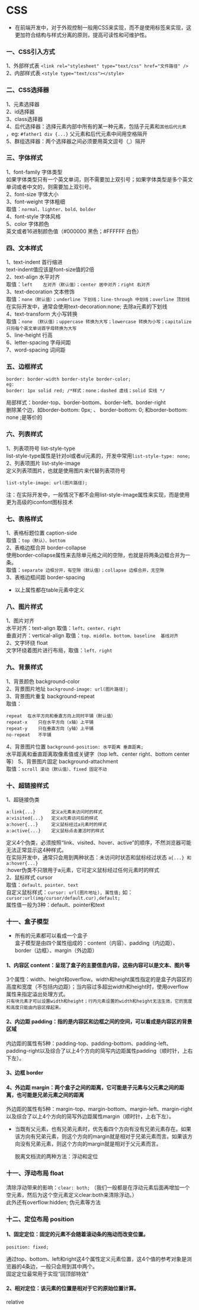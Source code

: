 # CSS
* 在前端开发中，对于外观控制一般用CSS来实现，而不是使用标签来实现，这更加符合结构与样式分离的原则，提高可读性和可维护性。
### 一、CSS引入方式
1、外部样式表 `<link rel="stylesheet" type="text/css" href="文件路径" />` <br>
2、内部样式表 `<style type="text/css"></style>`
### 二、CSS选择器
1、元素选择器 <br>
2、id选择器 <br>
3、class选择器 <br>
4、后代选择器：选择元素内部中所有的某一种元素，包括子元素和`其他后代元素` ，eg: `#father1 div {...}` 父元素和后代元素中间用空格隔开 <br>
5、群组选择器：两个选择器之间必须要用英文逗号（,）隔开
### 三、字体样式
1、font-family 字体类型 <br>
如果字体类型只有一个英文单词，则不需要加上双引号；如果字体类型是多个英文单词或者中文的，则需要加上双引号。 <br>
2、font-size 字体大小 <br>
3、font-weight	字体粗细 <br>
取值：`normal、lighter、bold、bolder `<br>
4、font-style 字体风格 <br>
5、color	字体颜色 <br>
英文或者16进制颜色值（#000000 黑色；#FFFFFF 白色）
### 四、文本样式
1、text-indent	首行缩进 <br> 
text-indent值应该是font-size值的2倍 <br>
2、text-align 水平对齐 <br>
取值：`left	左对齐（默认值）；center	居中对齐；right 右对齐` <br>
3、text-decoration 文本修饰 <br>
取值：`none（默认值）；underline 下划线；line-through 中划线；overline 顶划线` <br>
在实际开发中，通常会使用text-decoration:none; 去除a元素的下划线 <br>
4、text-transform 大小写转换	<br>
取值：`none （默认值）；uppercase 转换为大写；lowercase 转换为小写；capitalize 只将每个英文单词首字母转换为大写` <br>
5、line-height	行高 <br>
6、letter-spacing 字母间距 <br>
7、word-spacing 词间距 <br>
### 五、边框样式
    border: border-width border-style border-color;
    eg:
    border: 1px solid red; /*样式：none；dashed 虚线；solid 实线 */
局部样式：border-top、border-bottom、border-left、border-right <br>
删除某个边，如border-bottom: 0px; 、 border-bottom: 0; 和border-bottom: none ;是等价的
### 六、列表样式
1、列表项符号 list-style-type <br>
list-style-type属性是针对ol或者ul元素的，开发中常用`list-style-type: none;` <br>
2、列表项图片 list-style-image <br>
定义列表项图片，也就是使用图片来代替列表项符号

    list-style-image: url(图片路径);
注：在实际开发中，一般情况下都不会用list-style-image属性来实现，而是使用更为高级的iconfont图标技术
### 七、表格样式
1、表格标题位置 caption-side <br>
取值：`top（默认）、bottom` <br>
2、表格边框合并 border-collapse <br>
使用border-collapse属性来去除单元格之间的空隙，也就是将两条边框合并为一条。<br>
取值：`separate 边框分开，有空隙（默认值）；collapse	边框合并，无空隙` <br>
3、表格边框间距 border-spacing <br>
* 以上属性都在table元素中定义
### 八、图片样式
1、图片对齐 <br>
水平对齐：text-align 取值：`left、center、right` <br>
垂直对齐：vertical-align 取值：`top、middle、bottom、baseline	基线对齐` <br>
2、文字环绕 float <br>
文字环绕着图片进行布局，取值：`left、right`
### 九、背景样式
1、背景颜色 background-color <br>
2、背景图片地址 `background-image: url(图片路径);` <br>
3、背景图片重复 background-repeat <br>
取值：

    repeat	在水平方向和垂直方向上同时平铺（默认值）
    repeat-x	只在水平方向（x轴）上平铺
    repeat-y	只在垂直方向（y轴）上平铺
    no-repeat	不平铺
4、背景图片位置 `background-position: 水平距离 垂直距离;` <br>
水平距离和垂直距离取像素值或关键字（top left、center right、bottom center等） 
5、背景图片固定 background-attachment <br>
取值：`scroll 滚动（默认值）、fixed 固定不动` 
### 十、超链接样式
1、超链接伪类

    a:link{...}      定义a元素未访问时的样式
    a:visited{...}   定义a元素访问后的样式
    a:hover{...}     定义鼠标经过a元素时的样式
    a:active{...}    定义鼠标点击激活时的样式
定义4个伪类，必须按照“link、visited、hover、active”的顺序，不然浏览器可能无法正常显示这4种样式。 <br>
在实际开发中，通常只会用到两种状态：未访问时状态和鼠标经过状态 `a{...} 和 a:hover{...}` <br>
:hover伪类不只限用于a元素，它可定义鼠标经过任何元素时的样式 <br>
2、鼠标样式 cursor  <br>
取值：`default、pointer、text` <br>
自定义鼠标样式：`cursor: url(图片地址), 属性值;`  如：`cursor:url(img/cursor/default.cur),default;` <br>
属性值一般为3种：default、pointer和text
### 十一、盒子模型
* 所有的元素都可以看成一个盒子 <br>
盒子模型是由四个属性组成的：content（内容）、padding（内边距）、border（边框）、margin（外边距）<br>
#### 1、内容区 content：呈现了盒子的主要信息内容，这些内容可以是文本、图片等 
3个属性：width、height和overflow。width和height属性指定的是盒子内容区的高度和宽度（不包括内边距）；当内容过多超出width和height时，使用overflow属性来指定溢出处理方式。<br>
`只有块元素才可以设置width和height；行内元素设置的width和height无法生效，它的宽度和高度只能由内容区撑起来。`
#### 2、内边距 padding：指的是内容区和边框之间的空间，可以看成是内容区的背景区域
内边距的属性有5种：padding-top、padding-bottom、padding-left、padding-right以及综合了以上4个方向的简写内边距属性padding（顺时针，上右下左）。
#### 3、边框 border
#### 4、外边距 margin：两个盒子之间的距离，它可能是子元素与父元素之间的距离，也可能是兄弟元素之间的距离
外边距的属性有5种：margin-top、margin-bottom、margin-left、margin-right以及综合了以上4个方向的简写外边距属性margin（顺时针，上右下左）。<br>
* 当既有父元素，也有兄弟元素时，优先看四个方向有没有兄弟元素存在。如果该方向有兄弟元素，则这个方向的margin就是相对于兄弟元素而言。如果该方向没有兄弟元素，则这个方向的margin就是相对于父元素而言。

    脱离文档流的两种方法：浮动和定位
### 十一、浮动布局 float
清除浮动带来的影响：`clear: both;` （我们一般都是在浮动元素后面再增加一个空元素，然后为这个空元素定义clear:both来清除浮动。） <br>
此外还有overflow:hidden; 伪元素等方法
### 十二、定位布局 position
#### 1、固定定位：固定的元素不会随着滚动条的拖动而改变位置。
    position: fixed;
通过top、bottom、left和right这4个属性定义元素位置，这4个值的参考对象是浏览器的4条边，一般只会用到其中两个。<br>
固定定位最常用于实现“回顶部特效”
#### 2、相对定位：该元素的位置是相对于它的原始位置计算。
relative




